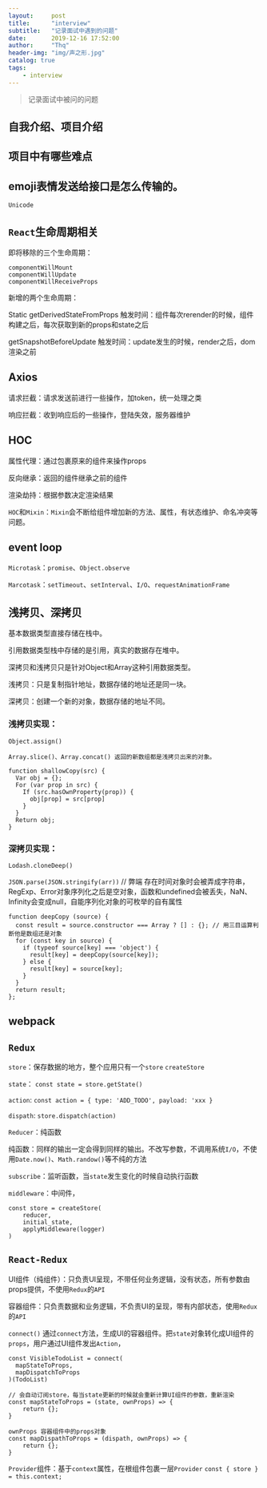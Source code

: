 ```yaml
---
layout:     post
title:      "interview"
subtitle:   "记录面试中遇到的问题"
date:       2019-12-16 17:52:00
author:     "Thq"
header-img: "img/声之形.jpg"
catalog: true
tags:
    - interview
---
```


> 记录面试中被问的问题

## 自我介绍、项目介绍

## 项目中有哪些难点

## emoji表情发送给接口是怎么传输的。  

`Unicode`

## `React`生命周期相关

即将移除的三个生命周期：

```
componentWillMount
componentWillUpdate
componentWillReceiveProps
```

新增的两个生命周期：

Static getDerivedStateFromProps
触发时间：组件每次rerender的时候，组件构建之后，每次获取到新的props和state之后

getSnapshotBeforeUpdate
触发时间：update发生的时候，render之后，dom渲染之前

## Axios

请求拦截：请求发送前进行一些操作，加token，统一处理之类

响应拦截：收到响应后的一些操作，登陆失效，服务器维护


## HOC

属性代理：通过包裹原来的组件来操作props

反向继承：返回的组件继承之前的组件

渲染劫持：根据参数决定渲染结果

`HOC`和`Mixin`：`Mixin`会不断给组件增加新的方法、属性，有状态维护、命名冲突等问题。

## event loop 

`Microtask`：`promise`、`Object.observe`

`Marcotask`：`setTimeout`、`setInterval`、`I/O`、`requestAnimationFrame`

## 浅拷贝、深拷贝

基本数据类型直接存储在栈中。

引用数据类型栈中存储的是引用，真实的数据存在堆中。

深拷贝和浅拷贝只是针对Object和Array这种引用数据类型。

浅拷贝：只是复制指针地址，数据存储的地址还是同一块。

深拷贝：创建一个新的对象，数据存储的地址不同。

### 浅拷贝实现：
`Object.assign()`

`Array.slice()、Array.concat() 返回的新数组都是浅拷贝出来的对象。`

```
function shallowCopy(src) {
  Var obj = {};
  For (var prop in src) {
    If (src.hasOwnProperty(prop)) {
      obj[prop] = src[prop]
    }
  }
  Return obj;
}
```

### 深拷贝实现：

`Lodash.cloneDeep()`

`JSON.parse(JSON.stringify(arr))`	// 弊端 存在时间对象时会被弄成字符串，RegExp、Error对象序列化之后是空对象，函数和undefined会被丢失，NaN、Infinity会变成null，自能序列化对象的可枚举的自有属性

```
function deepCopy (source) {
  const result = source.constructor === Array ? [] : {}; // 用三目运算判断他是数组还是对象
  for (const key in source) {
    if (typeof source[key] === 'object') {
      result[key] = deepCopy(source[key]);
    } else {
      result[key] = source[key];
    }
  }
  return result;
};
```

## webpack

## `Redux`

`store`：保存数据的地方，整个应用只有一个`store`    `createStore`

`state`： `const state = store.getState()`

`action`: `const action = { type: 'ADD_TODO', payload: 'xxx }`

`dispath`: `store.dispatch(action)`

`Reducer`：纯函数

纯函数：同样的输出一定会得到同样的输出。不改写参数，不调用系统`I/O`，不使用`Date.now()`、`Math.randow()`等不纯的方法

`subscribe`：监听函数，当`state`发生变化的时候自动执行函数

`middleware`：中间件，

```
const store = createStore(
    reducer,
    initial_state,
    applyMiddleware(logger)
)
```

## `React-Redux`


UI组件（纯组件）：只负责UI呈现，不带任何业务逻辑，没有状态，所有参数由props提供，不使用`Redux`的`API`

容器组件：只负责数据和业务逻辑，不负责UI的呈现，带有内部状态，使用`Redux`的`API`

`connect()` 通过`connect`方法，生成UI的容器组件。把`state`对象转化成UI组件的`props`，用户通过UI组件发出`Action`，

```
const VisibleTodoList = connect(
  mapStateToProps,
  mapDispatchToProps
)(TodoList)
```

```
// 会自动订阅store，每当state更新的时候就会重新计算UI组件的参数，重新渲染
const mapStateToProps = (state, ownProps) => {
    return {};
}
```

```
ownProps 容器组件中的props对象
const mapDispathToProps = (dispath, ownProps) => {
    return {};
}
```

`Provider`组件：基于`context`属性，在根组件包裹一层`Provider` `const { store } = this.context;`